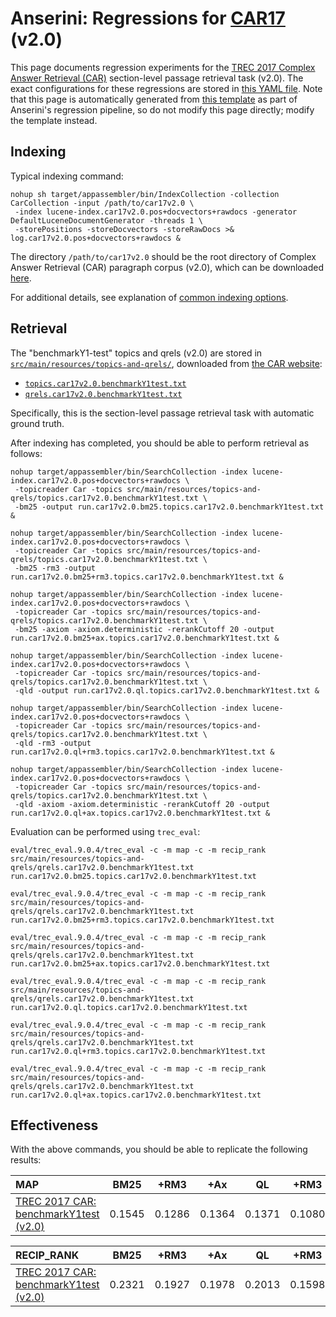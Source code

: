 # Anserini: Regressions for [CAR17](http://trec-car.cs.unh.edu/) (v2.0)

This page documents regression experiments for the [TREC 2017 Complex Answer Retrieval (CAR)](http://trec-car.cs.unh.edu/) section-level passage retrieval task (v2.0).
The exact configurations for these regressions are stored in [this YAML file](../src/main/resources/regression/car17v2.0.yaml).
Note that this page is automatically generated from [this template](../src/main/resources/docgen/templates/car17v2.0.template) as part of Anserini's regression pipeline, so do not modify this page directly; modify the template instead.

## Indexing

Typical indexing command:

```
nohup sh target/appassembler/bin/IndexCollection -collection CarCollection -input /path/to/car17v2.0 \
 -index lucene-index.car17v2.0.pos+docvectors+rawdocs -generator DefaultLuceneDocumentGenerator -threads 1 \
 -storePositions -storeDocvectors -storeRawDocs >& log.car17v2.0.pos+docvectors+rawdocs &
```

The directory `/path/to/car17v2.0` should be the root directory of Complex Answer Retrieval (CAR) paragraph corpus (v2.0), which can be downloaded [here](http://trec-car.cs.unh.edu/datareleases/).

For additional details, see explanation of [common indexing options](common-indexing-options.md).

## Retrieval

The "benchmarkY1-test" topics and qrels (v2.0) are stored in [`src/main/resources/topics-and-qrels/`](../src/main/resources/topics-and-qrels/), downloaded from [the CAR website](http://trec-car.cs.unh.edu/datareleases/):

+ [`topics.car17v2.0.benchmarkY1test.txt`](../src/main/resources/topics-and-qrels/topics.car17v2.0.benchmarkY1test.txt)
+ [`qrels.car17v2.0.benchmarkY1test.txt`](../src/main/resources/topics-and-qrels/qrels.car17v2.0.benchmarkY1test.txt)

Specifically, this is the section-level passage retrieval task with automatic ground truth.

After indexing has completed, you should be able to perform retrieval as follows:

```
nohup target/appassembler/bin/SearchCollection -index lucene-index.car17v2.0.pos+docvectors+rawdocs \
 -topicreader Car -topics src/main/resources/topics-and-qrels/topics.car17v2.0.benchmarkY1test.txt \
 -bm25 -output run.car17v2.0.bm25.topics.car17v2.0.benchmarkY1test.txt &

nohup target/appassembler/bin/SearchCollection -index lucene-index.car17v2.0.pos+docvectors+rawdocs \
 -topicreader Car -topics src/main/resources/topics-and-qrels/topics.car17v2.0.benchmarkY1test.txt \
 -bm25 -rm3 -output run.car17v2.0.bm25+rm3.topics.car17v2.0.benchmarkY1test.txt &

nohup target/appassembler/bin/SearchCollection -index lucene-index.car17v2.0.pos+docvectors+rawdocs \
 -topicreader Car -topics src/main/resources/topics-and-qrels/topics.car17v2.0.benchmarkY1test.txt \
 -bm25 -axiom -axiom.deterministic -rerankCutoff 20 -output run.car17v2.0.bm25+ax.topics.car17v2.0.benchmarkY1test.txt &

nohup target/appassembler/bin/SearchCollection -index lucene-index.car17v2.0.pos+docvectors+rawdocs \
 -topicreader Car -topics src/main/resources/topics-and-qrels/topics.car17v2.0.benchmarkY1test.txt \
 -qld -output run.car17v2.0.ql.topics.car17v2.0.benchmarkY1test.txt &

nohup target/appassembler/bin/SearchCollection -index lucene-index.car17v2.0.pos+docvectors+rawdocs \
 -topicreader Car -topics src/main/resources/topics-and-qrels/topics.car17v2.0.benchmarkY1test.txt \
 -qld -rm3 -output run.car17v2.0.ql+rm3.topics.car17v2.0.benchmarkY1test.txt &

nohup target/appassembler/bin/SearchCollection -index lucene-index.car17v2.0.pos+docvectors+rawdocs \
 -topicreader Car -topics src/main/resources/topics-and-qrels/topics.car17v2.0.benchmarkY1test.txt \
 -qld -axiom -axiom.deterministic -rerankCutoff 20 -output run.car17v2.0.ql+ax.topics.car17v2.0.benchmarkY1test.txt &
```

Evaluation can be performed using `trec_eval`:

```
eval/trec_eval.9.0.4/trec_eval -c -m map -c -m recip_rank src/main/resources/topics-and-qrels/qrels.car17v2.0.benchmarkY1test.txt run.car17v2.0.bm25.topics.car17v2.0.benchmarkY1test.txt

eval/trec_eval.9.0.4/trec_eval -c -m map -c -m recip_rank src/main/resources/topics-and-qrels/qrels.car17v2.0.benchmarkY1test.txt run.car17v2.0.bm25+rm3.topics.car17v2.0.benchmarkY1test.txt

eval/trec_eval.9.0.4/trec_eval -c -m map -c -m recip_rank src/main/resources/topics-and-qrels/qrels.car17v2.0.benchmarkY1test.txt run.car17v2.0.bm25+ax.topics.car17v2.0.benchmarkY1test.txt

eval/trec_eval.9.0.4/trec_eval -c -m map -c -m recip_rank src/main/resources/topics-and-qrels/qrels.car17v2.0.benchmarkY1test.txt run.car17v2.0.ql.topics.car17v2.0.benchmarkY1test.txt

eval/trec_eval.9.0.4/trec_eval -c -m map -c -m recip_rank src/main/resources/topics-and-qrels/qrels.car17v2.0.benchmarkY1test.txt run.car17v2.0.ql+rm3.topics.car17v2.0.benchmarkY1test.txt

eval/trec_eval.9.0.4/trec_eval -c -m map -c -m recip_rank src/main/resources/topics-and-qrels/qrels.car17v2.0.benchmarkY1test.txt run.car17v2.0.ql+ax.topics.car17v2.0.benchmarkY1test.txt
```

## Effectiveness

With the above commands, you should be able to replicate the following results:

MAP                                     | BM25      | +RM3      | +Ax       | QL        | +RM3      | +Ax       |
:---------------------------------------|-----------|-----------|-----------|-----------|-----------|-----------|
[TREC 2017 CAR: benchmarkY1test (v2.0)](../src/main/resources/topics-and-qrels/topics.car17v2.0.benchmarkY1test.txt)| 0.1545    | 0.1286    | 0.1364    | 0.1371    | 0.1080    | 0.1077    |


RECIP_RANK                              | BM25      | +RM3      | +Ax       | QL        | +RM3      | +Ax       |
:---------------------------------------|-----------|-----------|-----------|-----------|-----------|-----------|
[TREC 2017 CAR: benchmarkY1test (v2.0)](../src/main/resources/topics-and-qrels/topics.car17v2.0.benchmarkY1test.txt)| 0.2321    | 0.1927    | 0.1978    | 0.2013    | 0.1598    | 0.1588    |
